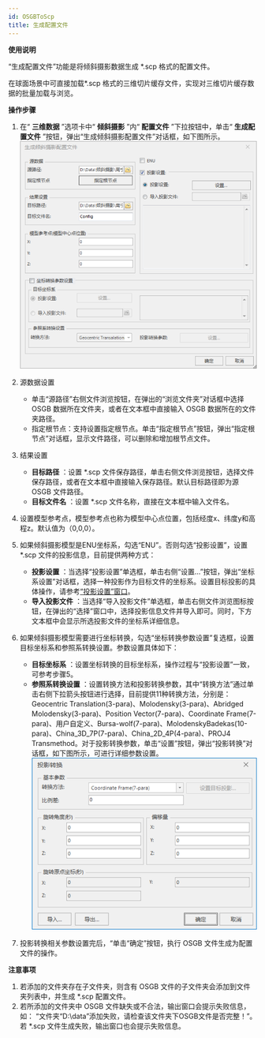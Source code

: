 ```yaml
---
id: OSGBToScp
title: 生成配置文件
---
```

**使用说明**

“生成配置文件”功能是将倾斜摄影数据生成 *.scp 格式的配置文件。

在球面场景中可直接加载*.scp 格式的三维切片缓存文件，实现对三维切片缓存数据的批量加载与浏览。

**操作步骤**

  1. 在“ **三维数据** ”选项卡中“ **倾斜摄影** ”内“ **配置文件** ”下拉按钮中，单击“ **生成配置文件** ”按钮，弹出“生成倾斜摄影配置文件”对话框，如下图所示。  
![图：“生成倾斜摄影配置文件”对话框](../img/CreatSCP.png)  

  2. 源数据设置
       * 单击“源路径”右侧文件浏览按钮，在弹出的“浏览文件夹”对话框中选择 OSGB 数据所在文件夹，或者在文本框中直接输入 OSGB 数据所在的文件夹路径。
       * 指定根节点：支持设置指定根节点。单击“指定根节点”按钮，弹出“指定根节点”对话框，显示文件路径，可以删除和增加根节点文件。
  3. 结果设置 
       * **目标路径** ：设置 *.scp 文件保存路径，单击右侧文件浏览按钮，选择文件保存路径，或者在文本框中直接输入保存路径。默认目标路径即为源OSGB 文件路径。
       * **目标文件名** ：设置 *.scp 文件名称，直接在文本框中输入文件名。
  4. 设置模型参考点，模型参考点也称为模型中心点位置，包括经度x、纬度y和高程z。默认值为（0,0,0）。
  5. 如果倾斜摄影模型是ENU坐标系，勾选“ENU”。否则勾选“投影设置”，设置 *.scp 文件的投影信息，目前提供两种方式： 
       * **投影设置** ：当选择“投影设置”单选框，单击右侧“设置...”按钮，弹出“坐标系设置”对话框，选择一种投影作为目标文件的坐标系。设置目标投影的具体操作，请参考[“投影设置”窗口](../../../DataProcessing/Projection/PrjCoordSysSettingWin  )。
       * **导入投影文件** ：当选择“导入投影文件”单选框，单击右侧文件浏览图标按钮，在弹出的“选择”窗口中，选择投影信息文件并导入即可。同时，下方文本框中会显示所选投影文件的坐标系详细信息。
  6. 如果倾斜摄影模型需要进行坐标转换，勾选“坐标转换参数设置”复选框，设置目标坐标系和参照系转换设置。参数设置具体如下： 
       * **目标坐标系** ：设置坐标转换的目标坐标系，操作过程与“投影设置”一致，可参考步骤5。
       * **参照系转换设置** ：设置转换方法和投影转换参数，其中“转换方法”通过单击右侧下拉箭头按钮进行选择，目前提供11种转换方法，分别是：Geocentric Translation(3-para)、Molodensky(3-para)、Abridged Molodensky(3-para)、Position Vector(7-para)、Coordinate Frame(7-para)、用户自定义、Bursa-wolf(7-para)、MolodenskyBadekas(10-para)、China_3D_7P(7-para)、China_2D_4P(4-para)、PROJ4 Transmethod。对于投影转换参数，单击“设置”按钮，弹出“投影转换”对话框，如下图所示，可进行详细参数设置。  
![图：“投影转换”对话框](../img/CreatSCPSetting.png)    
  
  7. 投影转换相关参数设置完后，“单击“确定”按钮，执行 OSGB 文件生成为配置文件的操作。

**注意事项**

  1. 若添加的文件夹存在子文件夹，则含有 OSGB 文件的子文件夹会添加到文件夹列表中，并生成 *.scp 配置文件。
  2. 若所添加的文件夹中 OSGB 文件缺失或不合法，输出窗口会提示失败信息，如： “文件夹“D:\data”添加失败，请检查该文件夹下OSGB文件是否完整！”。若 *.scp 文件生成失败，输出窗口也会提示失败信息。

 

